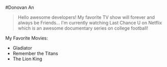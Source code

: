 #Donovan An
> Hello awesome developers! My favorite TV show will forever and always be Friends... I'm currently watching Last Chance U on Netflix which is an awesome documentary series on college football!


My Favorite Movies:
+ Gladiator
+ Remember the Titans
+ The Lion King